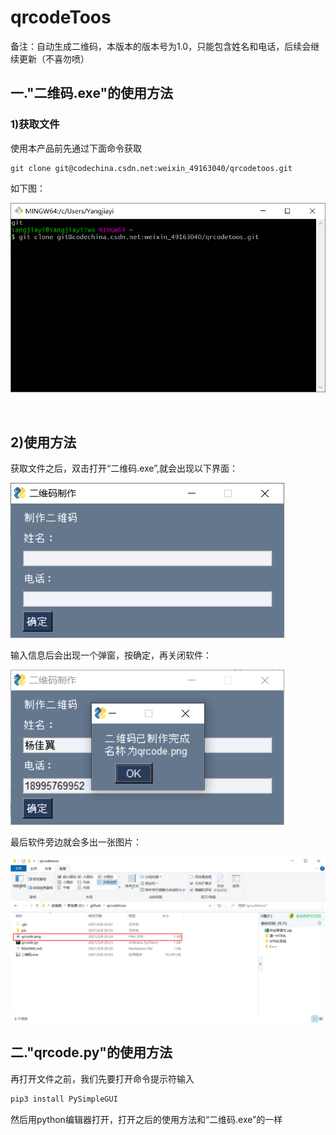 # qrcodeToos



备注：自动生成二维码，本版本的版本号为1.0，只能包含姓名和电话，后续会继续更新（不喜勿喷）


## 一."二维码.exe"的使用方法  
### 1)获取文件
使用本产品前先通过下面命令获取
```git
git clone git@codechina.csdn.net:weixin_49163040/qrcodetoos.git
```

如下图：  

![Image text](pic/clone.png)

<br>

## 2)使用方法

获取文件之后，双击打开“二维码.exe”,就会出现以下界面：

![Image text](pic/window1.png)

输入信息后会出现一个弹窗，按确定，再关闭软件：  

![Image text](pic/window2.png)

最后软件旁边就会多出一张图片：

![Image text](pic/jie_guo.png)

## 二."qrcode.py"的使用方法

再打开文件之前，我们先要打开命令提示符输入  

```python
pip3 install PySimpleGUI
```

然后用python编辑器打开，打开之后的使用方法和“二维码.exe”的一样